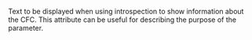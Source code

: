 Text to be displayed when using introspection to show
            information about the CFC. This attribute can be useful
            for describing the purpose of the parameter.